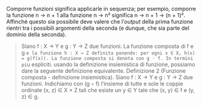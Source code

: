 Comporre funzioni significa applicarle in sequenza; per esempio, comporre la funzione n → n + 1 alla funzione n → n² significa n → n + 1 → (n + 1)². Affinché questo sia possibile deve valere che l’*output* della prima funzione rientri tra i possibili argomenti della seconda (e dunque, che sia parte del dominio della seconda).
> Siano f : X → Y e g : Y → Z due funzioni. La funzione composta di
f e g `e la funzione h : X → Z definita ponendo: per ogni x ∈ X, h(x) = g(f(x)). La funzione composta si
denota con g ◦ f.
In termini pi`u espliciti. usando la definizione insiemistica di funzione, possiamo dare la seguente definizione
equivalente.
Definizione 2 (Funzione composta - definizione insiemistica). Siano f : X → Y e g : Y → Z due funzioni.
Indichiamo con (g ◦ f) l’insieme di tutte e sole le coppie ordinate (x, z) ∈ X × Z tali che esiste un y ∈ Y tale
che (x, y) ∈ f e (y, z) ∈ g.